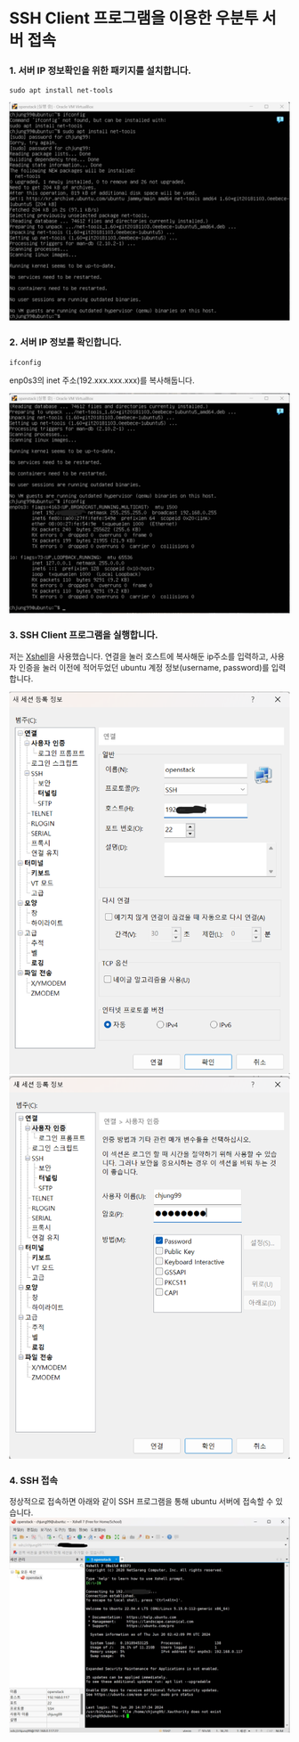 # SSH Client 프로그램을 이용한 우분투 서버 접속

### 1. 서버 IP 정보확인을 위한 패키지를 설치합니다.

```
sudo apt install net-tools
```

![](/install/ssh/img/1.png)

### 2. 서버 IP 정보를 확인합니다.
```
ifconfig
```
enp0s3의 inet 주소(192.xxx.xxx.xxx)를 복사해둡니다.

![](/install/ssh/img/2.png)

### 3. SSH Client 프로그램을 실행합니다.

저는 [Xshell](https://www.netsarang.com/ko/xshell-download/)을 사용했습니다. 연결을 눌러 호스트에 복사해둔 ip주소를 입력하고, 사용자 인증을 눌러 이전에 적어두었던 ubuntu 계정 정보(username, password)를 입력합니다.

![](/install/ssh/img/3.png)
![](/install/ssh/img/4.png)

### 4. SSH 접속

정상적으로 접속하면 아래와 같이 SSH 프로그램을 통해 ubuntu 서버에 접속할 수 있습니다.
![](/install/ssh/img/5.png)